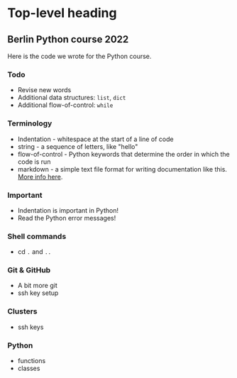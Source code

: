 # Top-level heading

## Berlin Python course 2022

Here is the code we wrote for the Python course.

### Todo

* Revise new words
* Additional data structures: `list`, `dict`
* Additional flow-of-control: `while`

### Terminology

* Indentation - whitespace at the start of a line of code
* string - a sequence of letters, like "hello"
* flow-of-control - Python keywords that determine the order in which the code is run
* markdown - a simple text file format for writing documentation like this. [More info here](https://www.markdownguide.org/).

### Important

* Indentation is important in Python!
* Read the Python error messages!

### Shell commands

* cd `.` and `..`

### Git & GitHub

* A bit more git
* ssh key setup

### Clusters

* ssh keys

### Python

* functions
* classes

